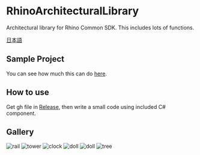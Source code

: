 # RhinoArchitecturalLibrary
Architectural library for Rhino Common SDK.
This includes lots of functions.

[日本語](README.ja.md)

## Sample Project
You can see how much this can do [here](https://github.com/kurema/CellTower).

## How to use
Get gh file in [Release](https://github.com/kurema/RhinoArchitecturalLibrary/releases), then write a small code using included C# component.

## Gallery
![rail](img/000.jpeg)
![tower](img/006.jpeg)
![clock](img/012.jpeg)
![doll](img/People.7.jpeg)
![doll](img/People.8.jpeg)
![tree](img/tree3.jpeg )


